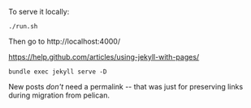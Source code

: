 To serve it locally:

    ./run.sh

Then go to http://localhost:4000/

https://help.github.com/articles/using-jekyll-with-pages/

    bundle exec jekyll serve -D

New posts *don't* need a permalink -- that was just for preserving links during migration from pelican.

